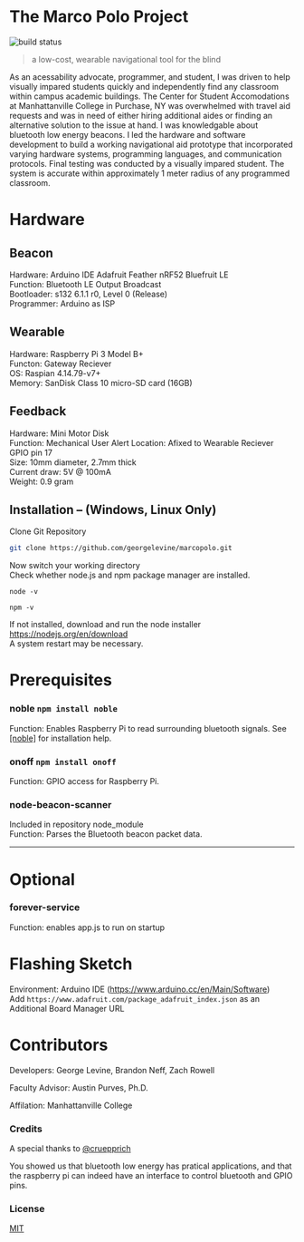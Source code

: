 # The Marco Polo Project
![build status][travis-image]


>a low-cost, wearable navigational tool for the blind

As an acessability advocate, programmer, and student,
I was driven to help visually impared students quickly and independently find any classroom within campus academic buildings. The Center for Student Accomodations at Manhattanville College in Purchase, NY was overwhelmed with travel aid requests and was in need of either hiring additional aides or finding an alternative solution to the issue at hand. I was knowledgable about bluetooth low energy beacons. I led the hardware and software development to build a working navigational aid prototype that incorporated varying hardware systems, programming languages, and communication protocols. Final testing was conducted by a visually impared student. The system is accurate within approximately 1 meter radius of any programmed classroom.

# Hardware

Beacon
--------------------
Hardware: Arduino IDE Adafruit Feather nRF52 Bluefruit LE\
Function: Bluetooth LE Output Broadcast\
Bootloader: s132 6.1.1 r0, Level 0 (Release)\
Programmer: Arduino as ISP

Wearable
----------------
Hardware: Raspberry Pi 3 Model B+\
Functon: Gateway Reciever\
OS: Raspian 4.14.79-v7+\
Memory: SanDisk Class 10 micro-SD card (16GB)

Feedback
----------------
Hardware: Mini Motor Disk\
Function: Mechanical User Alert 
Location: Afixed to Wearable Reciever GPIO pin 17\
Size: 10mm diameter, 2.7mm thick\
Current draw: 5V @ 100mA\
Weight: 0.9 gram

## Installation – (Windows, Linux Only)

Clone Git Repository


```Bash
git clone https://github.com/georgelevine/marcopolo.git
```
Now switch your working directory\
Check whether node.js and npm package manager are installed.
```
node -v
```
```
npm -v
```
If not installed, download and run the node installer https://nodejs.org/en/download  
A system restart may be necessary.

# Prerequisites
### noble `npm install noble`
 Function: Enables Raspberry Pi to read surrounding bluetooth signals.
 See [[noble]](https://github.com/noble/noble) for installation help.

### onoff `npm install onoff`
 Function: GPIO access for Raspberry Pi.

### node-beacon-scanner 
Included in repository node_module\
Function: Parses the Bluetooth beacon packet data.

---------------------------------
# Optional
### forever-service
Function: enables app.js to run on startup
# Flashing Sketch

Environment: Arduino IDE (https://www.arduino.cc/en/Main/Software)  
Add `https://www.adafruit.com/package_adafruit_index.json` as an Additional Board Manager URL





# Contributors

Developers: George Levine, Brandon Neff, Zach Rowell

Faculty Advisor:  Austin Purves, Ph.D.

Affilation: Manhattanville College

### Credits

A special thanks to [@cruepprich](https://github.com/cruepprich/gateOpener)

You showed us that bluetooth low energy has pratical applications, and that the raspberry pi can indeed have an interface to control bluetooth and GPIO pins.

### License

[MIT](./LICENSE)

[travis-image]: https://img.shields.io/travis/image-js/image-js/master.svg?style=flat-square
